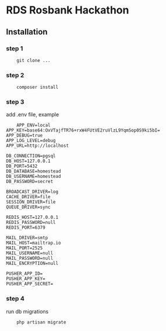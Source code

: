 # RDS Rosbank Hackathon

## Installation
### step 1

```
    git clone ...
```

### step 2 

```
    composer install 
```

### step 3 
add .env file, example 

```
    APP_ENV=local
APP_KEY=base64:OxVTajfTR76+rxW4FUtVE2ruVlzL9YqmSop0S9ki5bI=
APP_DEBUG=true
APP_LOG_LEVEL=debug
APP_URL=http://localhost

DB_CONNECTION=pgsql
DB_HOST=127.0.0.1
DB_PORT=5432
DB_DATABASE=homestead
DB_USERNAME=homestead
DB_PASSWORD=secret

BROADCAST_DRIVER=log
CACHE_DRIVER=file
SESSION_DRIVER=file
QUEUE_DRIVER=sync

REDIS_HOST=127.0.0.1
REDIS_PASSWORD=null
REDIS_PORT=6379

MAIL_DRIVER=smtp
MAIL_HOST=mailtrap.io
MAIL_PORT=2525
MAIL_USERNAME=null
MAIL_PASSWORD=null
MAIL_ENCRYPTION=null

PUSHER_APP_ID=
PUSHER_APP_KEY=
PUSHER_APP_SECRET=

```

### step 4
run db migrations

```
    php artisan migrate
```
